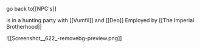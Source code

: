 go back to[[NPC's]]

is in a hunting party with [[Vumfil]] and [[Deo]]
Employed by [[The Imperial Brotherhood]]


![[Screenshot__622_-removebg-preview.png]]